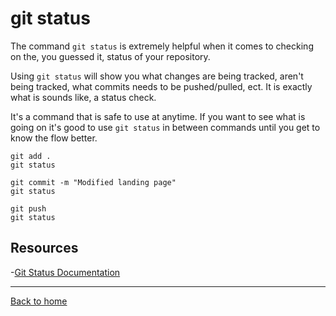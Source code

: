 # git status 

The command `git status` is extremely helpful when it comes to checking on the, you guessed it, status of your repository.

Using `git status` will show you what changes are being tracked, aren't being tracked, what commits needs to be pushed/pulled, ect. It is exactly what is sounds like, a status check.

It's a command that is safe to use at anytime. If you want to see what is going on it's good to use `git status` in between commands until you get to know  the flow better.

```
git add .
git status

git commit -m "Modified landing page"
git status 

git push 
git status
```

## Resources

-[Git Status Documentation](https://git-scm.com/docs/git-status)

---

[Back to home](../README.md)
